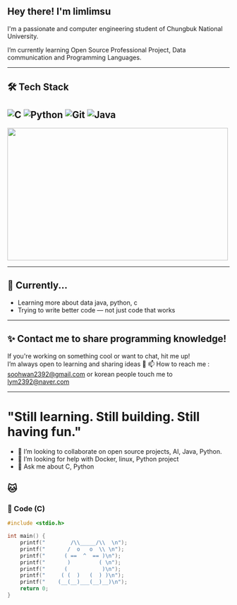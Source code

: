 ## Hey there! I'm limlimsu

I'm a passionate and  computer engineering student of Chungbuk National University.

I’m currently learning Open Source Professional Project, Data communication and Programming Languages. 

---

## 🛠 Tech Stack

![C](https://img.shields.io/badge/C-Basics-informational?logo=c)
![Python](https://img.shields.io/badge/Python-Learning-yellow?logo=python)
![Git](https://img.shields.io/badge/Git-Always%20Committing-orange?logo=git)
![Java](https://img.shields.io/badge/Java-Object%20Oriented-informational?logo=java)
---
<img src ="https://media.giphy.com/media/JIX9t2j0ZTN9S/giphy.gif" width="500" height="300"/>

---

## 🌱 Currently...

- Learning more about data java, python, c  
- Trying to write better code — not just code that works

---

## ✨ Contact me to share programming knowledge!

If you're working on something cool or want to chat, hit me up!  
I’m always open to learning and sharing ideas 💬
📫 How to reach me : soohwan2392@gmail.com or korean people touch me to lym2392@naver.com

---

# "Still learning. Still building. Still having fun."
 
- 👯 I’m looking to collaborate on open source projects, AI, Java, Python.
- 🤔 I’m looking for help with Docker, linux, Python project
- 💬 Ask me about C, Python

## 🐱

### 🔧 Code (C)

```c
#include <stdio.h>

int main() {
    printf("        /\\_____/\\  \n");
    printf("       /  o   o  \\ \n");
    printf("      ( ==  ^  == )\n");
    printf("       )         ( \n");
    printf("      (           )\n");
    printf("     ( (  )   (  ) )\n");
    printf("    (__(__)___(__)__)\n");
    return 0;
}



